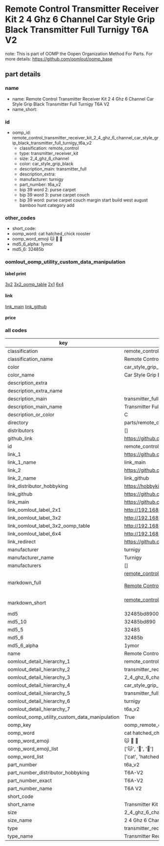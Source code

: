 # Remote Control Transmitter Receiver Kit 2 4 Ghz 6 Channel Car Style Grip Black Transmitter Full Turnigy T6A V2  

note: This is part of OOMP the Oopen Organization Method For Parts. For more details: https://github.com/oomlout/oomp_base

##  part details
  







### name
* name: Remote Control Transmitter Receiver Kit 2 4 Ghz 6 Channel Car Style Grip Black Transmitter Full Turnigy T6A V2
* name_short: 
### id
* oomp_id: remote_control_transmitter_receiver_kit_2_4_ghz_6_channel_car_style_grip_black_transmitter_full_turnigy_t6a_v2
  * classification: remote_control
  * type: transmitter_receiver_kit
  * size: 2_4_ghz_6_channel
  * color: car_style_grip_black
  * description_main: transmitter_full
  * description_extra: 
  * manufacturer: turnigy
  * part_number: t6a_v2
  * bip 39 word 2: purse carpet
  * bip 39 word 3: purse carpet couch
  * bip 39 word: purse carpet couch margin start build west august bamboo hunt category add

### other_codes
* short_code: 
* oomp_word: cat hatched_chick rooster
* oomp_word_emoji :cat: :hatched_chick: :rooster:
* md5_6_alpha: 1ymor
* md5_6: 32485b






### oomlout_oomp_utility_custom_data_manipulation
#### label print
[3x2](http://192.168.1.245:1112/?label=oomp%201ymor)
[3x2_oomp_table](http://192.168.1.108:1112/?label=oomp%201ymor)
[2x1](http://192.168.1.242:1112/?label=oomp%201ymor)
[6x4](http://192.168.1.55:1112/?label=oomp%201ymor)    

#### link

[link_main](https://github.com/oomlout/oomlout_oomp_version_1_messy/tree/main/parts/remote_control_transmitter_receiver_kit_2_4_ghz_6_channel_car_style_grip_black_transmitter_full_turnigy_t6a_v2) [link_github](https://github.com/oomlout/oomlout_oomp_version_1_messy/tree/main/parts/remote_control_transmitter_receiver_kit_2_4_ghz_6_channel_car_style_grip_black_transmitter_full_turnigy_t6a_v2)                             

#### price







### all codes 
| key | value |  
| --- | --- |  
| classification | remote_control |  
| classification_name | Remote Control |  
| color | car_style_grip_black |  
| color_name | Car Style Grip Black |  
| description_extra |  |  
| description_extra_name |  |  
| description_main | transmitter_full |  
| description_main_name | Transmitter Full |  
| description_or_color | C  |  
| directory | parts/remote_control_transmitter_receiver_kit_2_4_ghz_6_channel_car_style_grip_black_transmitter_full_turnigy_t6a_v2 |  
| distributors | [] |  
| github_link | https://github.com/oomlout/oomlout_oomp_part_src/tree/main/parts/remote_control_transmitter_receiver_kit_2_4_ghz_6_channel_car_style_grip_black_transmitter_full_turnigy_t6a_v2 |  
| id | remote_control_transmitter_receiver_kit_2_4_ghz_6_channel_car_style_grip_black_transmitter_full_turnigy_t6a_v2 |  
| link_1 | https://github.com/oomlout/oomlout_oomp_version_1_messy/tree/main/parts/remote_control_transmitter_receiver_kit_2_4_ghz_6_channel_car_style_grip_black_transmitter_full_turnigy_t6a_v2 |  
| link_1_name | link_main |  
| link_2 | https://github.com/oomlout/oomlout_oomp_version_1_messy/tree/main/parts/remote_control_transmitter_receiver_kit_2_4_ghz_6_channel_car_style_grip_black_transmitter_full_turnigy_t6a_v2 |  
| link_2_name | link_github |  
| link_distributor_hobbyking | https://hobbyking.com/en_us/turnigy-t6a-v2-afhds-mode-2-2-4ghz-6ch-transmitter-w-receiver.html |  
| link_github | https://github.com/oomlout/oomlout_oomp_version_1_messy/tree/main/parts/remote_control_transmitter_receiver_kit_2_4_ghz_6_channel_car_style_grip_black_transmitter_full_turnigy_t6a_v2 |  
| link_main | https://github.com/oomlout/oomlout_oomp_version_1_messy/tree/main/parts/remote_control_transmitter_receiver_kit_2_4_ghz_6_channel_car_style_grip_black_transmitter_full_turnigy_t6a_v2 |  
| link_oomlout_label_2x1 | http://192.168.1.242:1112/?label=oomp%201ymor |  
| link_oomlout_label_3x2 | http://192.168.1.245:1112/?label=oomp%201ymor |  
| link_oomlout_label_3x2_oomp_table | http://192.168.1.108:1112/?label=oomp%201ymor |  
| link_oomlout_label_6x4 | http://192.168.1.55:1112/?label=oomp%201ymor |  
| link_redirect | https://github.com/oomlout/oomlout_oomp_version_1_messy/tree/main/parts/remote_control_transmitter_receiver_kit_2_4_ghz_6_channel_car_style_grip_black_transmitter_full_turnigy_t6a_v2 |  
| manufacturer | turnigy |  
| manufacturer_name | Turnigy |  
| manufacturers | [] |  
| markdown_full | [remote_control_transmitter_receiver_kit_2_4_ghz_6_channel_car_style_grip_black_transmitter_full_turnigy_t6a_v2](none)<br>[](none)<br>[Remote Control Transmitter Receiver Kit 2 4 Ghz 6 Channel Car Style Grip Black Transmitter Full Turnigy T6A V2](none)<br><br> |  
| markdown_short | [remote_control_transmitter_receiver_kit_2_4_ghz_6_channel_car_style_grip_black_transmitter_full_turnigy_t6a_v2](none)<br><br> |  
| md5 | 32485bd8900f3f2c776a587e61c8b574 |  
| md5_10 | 32485bd890 |  
| md5_5 | 32485 |  
| md5_6 | 32485b |  
| md5_6_alpha | 1ymor |  
| name | Remote Control Transmitter Receiver Kit 2 4 Ghz 6 Channel Car Style Grip Black Transmitter Full Turnigy T6A V2 |  
| oomlout_detail_hierarchy_1 | remote_control |  
| oomlout_detail_hierarchy_2 | transmitter_receiver_kit |  
| oomlout_detail_hierarchy_3 | 2_4_ghz_6_channel |  
| oomlout_detail_hierarchy_4 | car_style_grip_black |  
| oomlout_detail_hierarchy_5 | transmitter_full |  
| oomlout_detail_hierarchy_6 | turnigy |  
| oomlout_detail_hierarchy_7 | t6a_v2 |  
| oomlout_oomp_utility_custom_data_manipulation | True |  
| oomp_key | oomp_remote_control_transmitter_receiver_kit_2_4_ghz_6_channel_car_style_grip_black_transmitter_full_turnigy_t6a_v2 |  
| oomp_word | cat hatched_chick rooster |  
| oomp_word_emoji | :cat: :hatched_chick: :rooster: |  
| oomp_word_emoji_list | [':cat:', ':hatched_chick:', ':rooster:'] |  
| oomp_word_list | ['cat', 'hatched_chick', 'rooster'] |  
| part_number | t6a_v2 |  
| part_number_distributor_hobbyking | T6A-V2 |  
| part_number_exact | T6A-V2 |  
| part_number_name | T6A V2 |  
| short_code |  |  
| short_name | Transmitter Kit 6 Channel |  
| size | 2_4_ghz_6_channel |  
| size_name | 2 4 Ghz 6 Channel |  
| type | transmitter_receiver_kit |  
| type_name | Transmitter Receiver Kit |  
